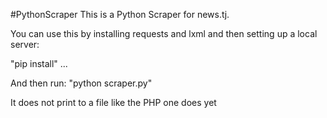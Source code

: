#PythonScraper
This is a Python Scraper for news.tj.

You can use this by installing requests and lxml and then setting up a local server:

"pip install" ...

And then run: "python scraper.py"

It does not print to a file like the PHP one does yet
